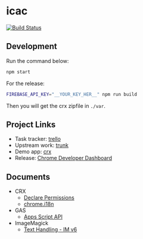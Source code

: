 # icac

[![Build Status](https://travis-ci.org/announce/icac.svg?branch=master)](https://travis-ci.org/announce/icac)

## Development

Run the command below:

```bash
npm start
```

For the release:

```bash
FIREBASE_API_KEY="__YOUR_KEY_HER__" npm run build
```

Then you will get the crx zipfile in `./var`.

## Project Links

* Task tracker: [trello](https://trello.com/c/WGVCIKVj/32-app-implementation)
* Upstream work: [trunk](https://github.com/announce/icac/compare/master...ymkjp:master)
* Demo app: [crx](https://chrome.google.com/webstore/detail/icac/plbhlfecmbmkphfgcpoijlidjapddidj?utm_source=github)
* Release: [Chrome Developer Dashboard](https://chrome.google.com/webstore/developer/dashboard)

## Documents

* CRX
  * [Declare Permissions](https://developer.chrome.com/extensions/declare_permissions)
  * [chrome\.i18n](https://developer.chrome.com/extensions/i18n)
* GAS
  * [Apps Script API](https://developers.google.com/apps-script/api/how-tos/execute)
* ImageMagick
  * [Text Handling \- IM v6](http://www.imagemagick.org/Usage/text/#label_bestfit)
